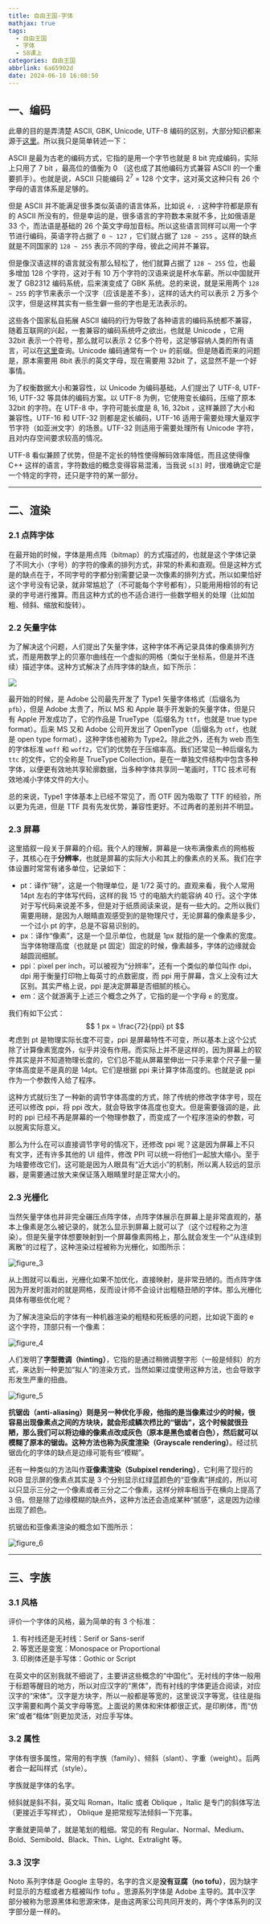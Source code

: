 ```yaml
---
title: 自由王国-字体
mathjax: true
tags:
  - 自由王国
  - 字体
  - S8课上
categories: 自由王国
abbrlink: 6a65902d
date: 2024-06-10 16:08:50
---
```


## 一、编码

此章的目的是弄清楚 ASCII, GBK, Unicode, UTF-8 编码的区别，大部分知识都来源于[这里](https://www.ruanyifeng.com/blog/2007/10/ascii_unicode_and_utf-8.html)。所以我只是简单转述一下：

ASCII 是最为古老的编码方式，它指的是用一个字节也就是 8 bit 完成编码，实际上只用了 7 bit ，最高位的值衡为 0 （这也成了其他编码方式兼容 ASCII 的一个重要抓手）。也就是说，ASCII 只能编码 2<sup>7</sup> = 128 个文字，这对英文这种只有 26 个字母的语言体系是足够的。

但是 ASCII 并不能满足很多类似英语的语言体系，比如说 `é, ג` 这种字符都是原有的 ASCII 所没有的，但是幸运的是，很多语言的字符数本来就不多，比如俄语是 33 个，而法语是基础的 26 个英文字母加音标。所以这些语言同样可以用一个字节进行编码，英语字符占据了 `0 ~ 127` ，它们就占据了 `128 ~ 255` 。这样的缺点就是不同国家的 `128 ~ 255` 表示不同的字母，彼此之间并不兼容。

但是像汉语这样的语言就没有那么轻松了，他们就算占据了 `128 ~ 255` 位，也最多增加 128 个字符，这对于有 10 万个字符的汉语来说是杯水车薪。所以中国就开发了 GB2312 编码系统，后来演变成了 GBK 系统。总的来说，就是采用两个 `128 ~ 255` 的字节来表示一个汉字（应该是差不多），这样的话大约可以表示 2 万多个汉字，但是这样其实有一些生僻一些的字也是无法表示的。

这些各个国家私自拓展 ASCII 编码的行为导致了各种语言的编码系统都不兼容，随着互联网的兴起，一套兼容的编码系统呼之欲出，也就是 Unicode ，它用 32bit 表示一个符号，那么就可以表示 2 亿多个符号，这足够容纳人类的所有语言，可以在[这里](https://symbl.cc/en/unicode-table/)查询。Unicode 编码通常有一个 `U+` 的前缀。但是随着而来的问题是，原本需要用 8bit 表示的英文字母，现在需要用 32bit 了，这显然不是一个好事情。

为了权衡数据大小和兼容性，以 Unicode 为编码基础，人们提出了 UTF-8, UTF-16, UTF-32 等具体的编码方案。以 UTF-8 为例，它使用变长编码，压缩了原本 32bit 的字符。在 UTF-8 中，字符可能长度是 8, 16, 32bit ，这样兼顾了大小和兼容性。UTF-16 和 UTF-32 则都是定长编码，UTF-16 适用于需要处理大量双字节字符（如亚洲文字）的场景。UTF-32 则适用于需要处理所有 Unicode 字符，且对内存空间要求较高的情况。

UTF-8 看似兼顾了优势，但是不定长的特性使得解码效率降低，而且这使得像 C++ 这样的语言，字符数组的概念变得容易混淆，当我说 `s[3]` 时，很难确定它是一个特定的字符，还只是字符的某一部分。

----



## 二、渲染

### 2.1 点阵字体

在最开始的时候，字体是用点阵（bitmap）的方式描述的，也就是这个字体记录了不同大小（字号）的字符的像素的排列方式，非常的朴素和直观。但是这种方式是的缺点在于，不同字号的字都分别需要记录一次像素的排列方式，所以如果恰好这个字号没有记录，就非常尴尬了（不可能每个字号都有），只能用用相邻的有记录的字号进行推算。而且这种方式的也不适合进行一些数学相关的处理（比如加粗、倾斜、缩放和旋转）。

### 2.2 矢量字体

为了解决这个问题，人们提出了矢量字体，这种字体不再记录具体的像素排列方式，而是用数学上的贝塞尔曲线在一个虚拟的网格（类似于坐标系，但是并不连续）描述字体。这种方式解决了点阵字体的缺点，如下所示：

![](自由王国-字体/clipboard-20240610T153703.png)

最开始的时候，是 Adobe 公司最先开发了 Type1 矢量字体格式（后缀名为 `pfb`），但是 Adobe 太贵了，所以 MS 和 Apple 联手开发新的矢量字体，但是只有 Apple 开发成功了，它的作品是 TrueType（后缀名为 `ttf`，也就是 true type format）。后来 MS 又和 Adobe 公司开发出了 OpenType（后缀名为 `otf`，也就是 open type format），这种字体也被称为 Type2。除此之外，还有为 web 而生的字体标准 `woff` 和 `woff2`，它们的优势在于压缩率高。我们还常见一种后缀名为 `ttc` 的文件，它的全称是 TrueType Collection，是在一单独文件结构中包含多种字体，以便更有效地共享轮廓数据，当多种字体共享同一笔画时，TTC 技术可有效地减小字体文件的大小。

总的来说，Type1 字体基本上已经不常见了，而 OTF 因为吸取了 TTF 的经验，所以更为先进，但是 TTF 具有先发优势，兼容性更好。不过两者的差别并不明显。

### 2.3 屏幕

这里插叙一段关于屏幕的介绍。我个人的理解，屏幕是一块布满像素点的网格板子，其核心在于**分辨率**，也就是屏幕的实际大小和其上的像素点的关系。我们在字体设置时常常有诸多单位，记录如下：

- pt：译作“磅”，这是一个物理单位，是 1/72 英寸的。直观来看，我个人常用 14pt 左右的字体写代码，这样的我 15 寸的电脑大约能容纳 40 行。这个字体对于写代码来说差不多，但是对于纸质阅读来说，是有一些大的。之所以我们需要用磅，是因为人眼睛直观感受到的是物理尺寸，无论屏幕的像素是多少，一个过小 pt 的字，总是不容易识别的。
- px：译作“像素”，这是一个显示单位，也就是 1px 就指的是一个像素的宽度。当字体物理高度（也就是 pt 固定）固定的时候，像素越多，字体的边缘就会越圆润细腻。
- ppi：pixel per inch，可以被视为“分辨率”，还有一个类似的单位叫作 dpi，dpi 用于衡量打印物上每英寸的点数密度，而 ppi 用于屏幕，含义上没有过大区别。其实严格上说，ppi 是决定屏幕是否细腻的核心。
- em：这个就游离于上述三个概念之外了，它指的是一个字母 `e` 的宽度。

我们有如下公式：
$$
1 px = \frac{72}{ppi} pt
$$
考虑到 pt 是物理实际长度不可变，ppi 是屏幕特性不可变，所以基本上这个公式除了计算像素宽度外，似乎并没有作用。而实际上并不是这样的，因为屏幕上的软件其实是并不知道物理长度的，它们总不能从屏幕里伸出一只手来拿个尺子量一量字体高度是不是真的是 14pt。它们是根据 ppi 来计算字体高度的。也就是说 ppi 作为一个参数传入给了程序。

这种方式就衍生了一种新的调节字体高度的方式，除了传统的修改字体字号，现在还可以修改 ppi，将 ppi 改大，就会导致字体高度也变大。但是需要强调的是，此时的 ppi 已经不再是屏幕的一个物理参数了，而变成了一个程序渲染的参数，可以脱离实际意义。

那么为什么在可以直接调节字号的情况下，还修改 ppi 呢？这是因为屏幕上不只有文字，还有许多其他的 UI 组件，修改 PPI 可以统一将他们一起放大缩小。至于为啥要修改它们，这可能是因为人眼具有“近大远小”的机制，所以离人较远的显示器，是需要通过放大来保证落入眼睛里时是正常大小的。

### 2.3 光栅化

当然矢量字体也并非完全碾压点阵字体，点阵字体展示在屏幕上是非常直观的，基本上像素是怎么被记录的，就怎么显示到屏幕上就可以了（这个过程称之为渲染）。但是矢量字体想要映射到一个屏幕像素网格上，那么就会发生一个“从连续到离散”的过程了，这种渲染过程被称为光栅化，如图所示：

![figure_3](自由王国-字体/fig3-2-1.png)

从上图就可以看出，光栅化如果不加优化，直接映射，是非常丑陋的。而点阵字体因为开发时面对的就是网格，反而设计师不会设计出粗糙丑陋的字体。那么光栅化具体有哪些优化呢？

为了解决渲染后的字体有一种机器渲染的粗糙和死板感的问题，比如说下面的 e 这个字符，顶部只有一个像素：

![figure_4](自由王国-字体/IF3.png)

人们发明了**字型微调（hinting）**，它指的是通过稍微调整字形（一般是倾斜）的方式，来达到一种更加“拟人”的渲染方式，当然如果过度使用这种方法，也会导致字形发生严重的扭曲。

![figure_5](自由王国-字体/IF4.png)

**抗锯齿（anti-aliasing）**则是另一种优化手段，他指的是当像素过少的时候，很容易出现像素点之间的方块块，就会形成鳞次栉比的“锯齿”，这个时候就很丑陋，那么我们可以将边缘的像素点改成灰色（原本是黑色或者白色），然后就可以模糊了原本的锯齿。这种方法也称为**灰度渲染（Grayscale rendering）**。经过抗锯齿化的字体的缺点是边缘可能有些“模糊”。

还有一种类似的方法叫作**亚像素渲染（Subpixel rendering）**，它利用了现行的 RGB 显示屏的像素点其实是 3 个分别显示红绿蓝颜色的“亚像素”拼成的，所以可以只显示三分之一个像素或者三分之二个像素，这样分辨率相当于在横向上提高了 3 倍。但是除了边缘模糊的缺点外，这种方法还会造成某种“腻感”，这是因为边缘出现了颜色。

抗锯齿和亚像素渲染的概念如下图所示：

![figure_6](自由王国-字体/aaaa.png)

---



## 三、字族

### 3.1 风格

评价一个字体的风格，最为简单的有 3 个标准：

1. 有衬线还是无衬线：Serif or Sans-serif
2. 等宽还是变宽：Monospace or Proportional
3. 印刷体还是手写体：Gothic or Script

在英文中的区别我就不细说了，主要讲这些概念的“中国化”。无衬线的字体一般用于标题等醒目的地方，所以对应汉字的“黑体”，而有衬线的字体更适合阅读，对应汉字的“宋体”。汉字是方块字，所以一般都是等宽的，这里说汉字等宽，往往是指汉字需要和两个英文字母等宽。上面说的黑体和宋体都很正式，是印刷体，而“仿宋”或者“楷体”则更加灵活，对应手写体。

### 3.2 属性

字体有很多属性，常用的有字族（family）、倾斜（slant）、字重（weight）。后两者合一起叫样式（style）。

字族就是字体的名字。

倾斜就是斜不斜，英文叫 Roman，Italic 或者 Oblique ，Italic 是专门的斜体写法（更接近手写样式）， Oblique 是把常规写法倾斜一下完事。

字重就更简单了，就是笔划的粗细。常见的有 Regular、Normal、Medium、Bold、Semibold、Black、Thin、Light、Extralight 等。

### 3.3 汉字

Noto 系列字体是 Google 主导的，名字的含义是**没有豆腐（no tofu）**，因为缺字时显示的方框或者方框被叫作 tofu 。思源系列字体是 Adobe 主导的。其中汉字部分被称为思源黑体和思源宋体，是由这两家公司共同开发的，两个字体系列的汉字部分是一样的。
